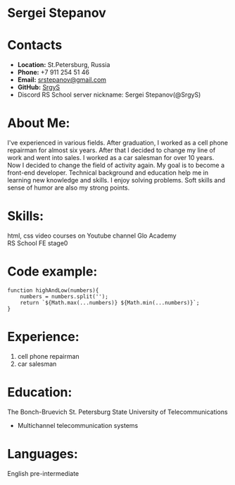 # Sergei Stepanov

# Contacts

- **Location:** St.Petersburg, Russia
- **Phone:** +7 911 254 51 46
- **Email:** srstepanov@gmail.com
- **GitHub:** [SrgyS](https://github.com/SrgyS)
- Discord RS School server nickname: Sergei Stepanov(@SrgyS)

# About Me:

I've experienced in various fields. After graduation, I worked as a cell phone repairman for almost six years. After that I decided to change my line of work and went into sales. I worked as a car salesman for over 10 years. Now I decided to change the field of activity again. My goal is to become a front-end developer. Technical background and education help me in learning new knowledge and skills. I enjoy solving problems. Soft skills and sense of humor are also my strong points.

# Skills:

html, css video courses on Youtube channel Glo Academy  
 RS School FE stage0

# Code example:

```
function highAndLow(numbers){
  	numbers = numbers.split('');
  	return `${Math.max(...numbers)} ${Math.min(...numbers)}`;
}
```

# Experience:

1. cell phone repairman
2. car salesman

# Education:

The Bonch-Bruevich St. Petersburg State University of Telecommunications

- Multichannel telecommunication systems

# Languages:

English pre-intermediate

